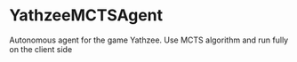 # YathzeeMCTSAgent
Autonomous agent for the game Yathzee. Use MCTS algorithm and run fully on the client side
